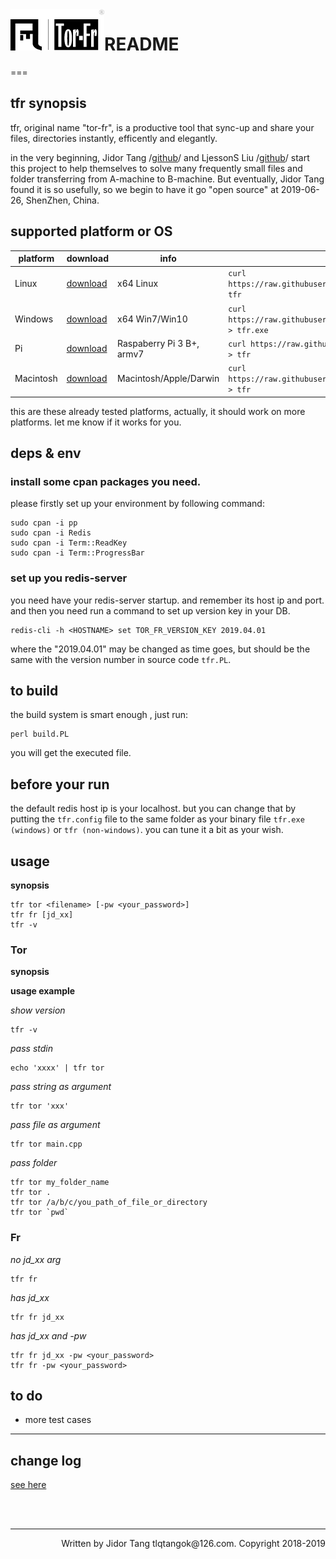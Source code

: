 <span style="float:left">
<img src="./img/tor_fr_icon.png" >
</img>
</span>

# README 
===

## tfr synopsis
tfr, original name "tor-fr", is a productive tool that sync-up and share your files, directories instantly, efficently and elegantly.

in the very beginning, Jidor Tang /[github](https://github.com/tlqtangok)/ and LjessonS Liu /[github](https://github.com/LjessonS)/ start this project 
to help themselves to solve many frequently small files and folder transferring from A-machine to B-machine. But eventually, Jidor Tang
found it is so usefully, so we begin to have it go "open source" at 2019-06-26, ShenZhen, China.

## supported platform or OS


platform | download | info | command download
---|---|---|---
Linux | [download](https://raw.githubusercontent.com/tlqtangok/tfr/master/rel/linux/tfr) | x64 Linux | `curl https://raw.githubusercontent.com/tlqtangok/tfr/master/rel/linux/tfr > tfr`
Windows | [download](https://raw.githubusercontent.com/tlqtangok/tfr/master/rel/win/tfr.exe) | x64 Win7/Win10 | `curl https://raw.githubusercontent.com/tlqtangok/tfr/master/rel/win/tfr.exe > tfr.exe`
Pi | [download](https://raw.githubusercontent.com/tlqtangok/tfr/master/rel/pi/tfr) | Raspaberry Pi 3 B+, armv7 | `curl https://raw.githubusercontent.com/tlqtangok/tfr/master/rel/pi/tfr > tfr`
Macintosh | [download](https://raw.githubusercontent.com/tlqtangok/tfr/master/rel/darwin/tfr) | Macintosh/Apple/Darwin | `curl https://raw.githubusercontent.com/tlqtangok/tfr/master/rel/darwin/tfr > tfr`


this are these already tested platforms, actually, it should work on more platforms. let me know if it works for you.

## deps & env

### install some cpan packages you need. 
please firstly set up your environment by following command:

```
sudo cpan -i pp
sudo cpan -i Redis
sudo cpan -i Term::ReadKey
sudo cpan -i Term::ProgressBar
```
### set up you redis-server
you need have your redis-server startup. and remember its host ip and port.
and then you need run a command to set up version key in your DB.

```
redis-cli -h <HOSTNAME> set TOR_FR_VERSION_KEY 2019.04.01
```

where the "2019.04.01" may be changed as time goes, but should be the same with the version number in source code `tfr.PL`.

## to build

the build system is smart enough , just run:
``` 
perl build.PL
```

you will get the executed file.



## before your run
the default redis host ip is your localhost. but you can change that by putting the `tfr.config` file to the same folder as your 
binary file `tfr.exe (windows)` or `tfr (non-windows)`. you can tune it a bit as your wish.

## usage

**synopsis**

```
tfr tor <filename> [-pw <your_password>]
tfr fr [jd_xx]
tfr -v
```

### Tor

**synopsis**


**usage example**

*show version* 

```
tfr -v
```

*pass stdin*
```
echo 'xxxx' | tfr tor

```

*pass string as argument*
```
tfr tor 'xxx'
```


*pass file as argument*
```
tfr tor main.cpp
```


*pass folder*
```
tfr tor my_folder_name 
tfr tor .
tfr tor /a/b/c/you_path_of_file_or_directory
tfr tor `pwd`
```


### Fr

*no jd_xx arg*
```
tfr fr 
```


*has jd_xx*
```
tfr fr jd_xx
```
*has jd_xx and -pw*
```
tfr fr jd_xx -pw <your_password>
tfr fr -pw <your_password>
```

## to do
- more test cases 

---
## change log 

[see here](./commit_history/change_log.md)



<br>
<br>

---
<div syle="font-size:41px" align=right >
    Written by Jidor Tang tlqtangok@126.com. Copyright 2018-2019
</div>
